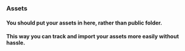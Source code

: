 ### Assets

#### You should put your assets in here, rather than public folder.

#### This way you can track and import your assets more easily without hassle.
